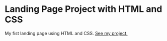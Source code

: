 # Landing Page Project with HTML and CSS
My fist landing page using HTML and CSS. [See my project.](https://brunocastrom.github.io/Landing-Page-Project-with-HTML-and-CSS/)
